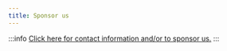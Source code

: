 ```yaml
---
title: Sponsor us
---
```


:::info
[Click here for contact information and/or to sponsor us.](https://www.opendreamnet.com/contact)
:::